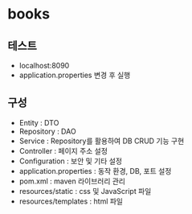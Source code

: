 # books

## 테스트
- localhost:8090
- application.properties 변경 후 실행

## 구성
- Entity : DTO
- Repository : DAO
- Service : Repository를 활용하여 DB CRUD 기능 구현
- Controller : 페이지 주소 설정
- Configuration : 보안 및 기타 설정
- application.properties : 동작 환경, DB, 포트 설정
- pom.xml : maven 라이브러리 관리
- resources/static : css 및 JavaScript 파일
- resources/templates : html 파일
